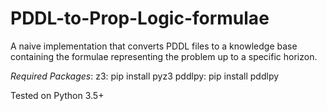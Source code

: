 # PDDL-to-Prop-Logic-formulae
A naive implementation that converts PDDL files to a knowledge base containing the formulae representing the problem up to a specific horizon.


*Required Packages*:
z3: pip install pyz3
pddlpy: pip install pddlpy

Tested on Python 3.5+
